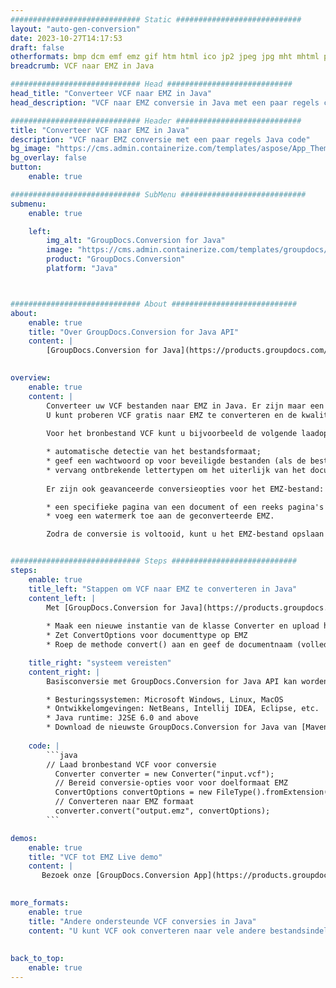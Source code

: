 ```yaml
---
############################# Static ############################
layout: "auto-gen-conversion"
date: 2023-10-27T14:17:53
draft: false
otherformats: bmp dcm emf emz gif htm html ico jp2 jpeg jpg mht mhtml png psb psd svg svgz tga tif tiff webp wmf wmz
breadcrumb: VCF naar EMZ in Java

############################# Head ############################
head_title: "Converteer VCF naar EMZ in Java"
head_description: "VCF naar EMZ conversie in Java met een paar regels code. Converteer meer dan 160 bestandsindelingen met de GroupDocs-documentconversie-API voor Java"

############################# Header ############################
title: "Converteer VCF naar EMZ in Java"
description: "VCF naar EMZ conversie met een paar regels Java code"
bg_image: "https://cms.admin.containerize.com/templates/aspose/App_Themes/V3/images/bg/header1.png"
bg_overlay: false
button:
    enable: true

############################# SubMenu ############################
submenu:
    enable: true

    left:
        img_alt: "GroupDocs.Conversion for Java"
        image: "https://cms.admin.containerize.com/templates/groupdocs/images/product-logos/90x90-noborder/groupdocs-conversion-java.png"
        product: "GroupDocs.Conversion"
        platform: "Java"



############################# About ############################
about:
    enable: true
    title: "Over GroupDocs.Conversion for Java API"
    content: |
        [GroupDocs.Conversion for Java](https://products.groupdocs.com/conversion/java/) is een geavanceerde conversie-API voor bestandsindelingen voor het converteren tussen populaire afbeeldings- en documentindelingen zoals Microsoft Office, OpenDocument, PDF, HTML, e-mail, CAD. en nog veel meer met slechts een paar regels code. De native API detecteert automatisch de formaten van de originele documenten en biedt veel opties voor het aanpassen van de geconverteerde documenten. Naast de functie om informatie uit een document te extraheren, ondersteunt het standaard ook het cachen van de conversieresultaten naar de lokale schijf. Elk type cacheopslag kan echter worden ondersteund door de juiste interfaces te implementeren - Amazon S3, Dropbox, Google Drive, Windows Azure, Reddis of andere.
    

overview:
    enable: true
    content: |
        Converteer uw VCF bestanden naar EMZ in Java. Er zijn maar een paar regels Java code nodig op elk platform naar keuze, zoals Windows, Linux, macOS.
        U kunt proberen VCF gratis naar EMZ te converteren en de kwaliteit van de conversieresultaten te evalueren. Naast eenvoudige scripts voor bestandsconversie, kunt u meer geavanceerde opties proberen voor het laden van het VCF-bronbestand en het opslaan van de EMZ-uitvoer. 
        
        Voor het bronbestand VCF kunt u bijvoorbeeld de volgende laadopties gebruiken:

        * automatische detectie van het bestandsformaat;
        * geef een wachtwoord op voor beveiligde bestanden (als de bestandsindeling dit ondersteunt);
        * vervang ontbrekende lettertypen om het uiterlijk van het document te behouden.
        
        Er zijn ook geavanceerde conversieopties voor het EMZ-bestand:

        * een specifieke pagina van een document of een reeks pagina's converteren;
        * voeg een watermerk toe aan de geconverteerde EMZ.

        Zodra de conversie is voltooid, kunt u het EMZ-bestand opslaan in uw lokale bestandspad of in opslag van derden, zoals FTP, Amazon S3, Google Drive, Dropbox enz. Let op - om VCF te converteren tot EMZ, hoeft u geen extra software te installeren, zoals MS Office, Open Office, Adobe Acrobat Reader etc.


############################# Steps ############################
steps:
    enable: true
    title_left: "Stappen om VCF naar EMZ te converteren in Java"
    content_left: |
        Met [GroupDocs.Conversion for Java](https://products.groupdocs.com/conversion/java/) kunnen ontwikkelaars het VCF-bestand eenvoudig converteren naar EMZ met een paar regels code.
        
        * Maak een nieuwe instantie van de klasse Converter en upload het bestand VCF met het volledige pad
        * Zet ConvertOptions voor documenttype op EMZ
        * Roep de methode convert() aan en geef de documentnaam (volledig pad) en formaat (EMZ) door als parameter

    title_right: "systeem vereisten"
    content_right: |
        Basisconversie met GroupDocs.Conversion for Java API kan worden gedaan met slechts een paar regels code. Onze API's worden ondersteund op alle belangrijke platforms en besturingssystemen. Voordat u de onderstaande code uitvoert, moet u ervoor zorgen dat de volgende vereisten op uw systeem zijn geïnstalleerd.

        * Besturingssystemen: Microsoft Windows, Linux, MacOS
        * Ontwikkelomgevingen: NetBeans, Intellij IDEA, Eclipse, etc.
        * Java runtime: J2SE 6.0 and above
        * Download de nieuwste GroupDocs.Conversion for Java van [Maven](https://repository.groupdocs.com/webapp/#/artifacts/browse/tree/General/repo/com/groupdocs/groupdocs-conversion)
         
    code: |
        ```java    
        // Laad bronbestand VCF voor conversie
          Converter converter = new Converter("input.vcf");
          // Bereid conversie-opties voor voor doelformaat EMZ
          ConvertOptions convertOptions = new FileType().fromExtension("emz").getConvertOptions();
          // Converteren naar EMZ formaat
          converter.convert("output.emz", convertOptions);
        ```

demos:
    enable: true
    title: "VCF tot EMZ Live demo"
    content: |
       Bezoek onze [GroupDocs.Conversion App](https://products.groupdocs.app/conversion/family) website en probeer VCF naar EMZ conversie nu. De gratis demo heeft de volgende voordelen:
          

more_formats:
    enable: true
    title: "Andere ondersteunde VCF conversies in Java"
    content: "U kunt VCF ook converteren naar vele andere bestandsindelingen. Zie de lijst hieronder."
       
       
back_to_top:
    enable: true
---
```

